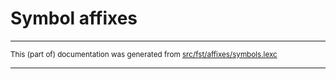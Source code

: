 
# Symbol affixes

* * *

<small>This (part of) documentation was generated from [src/fst/affixes/symbols.lexc](https://github.com/giellalt/lang-eng/blob/main/src/fst/affixes/symbols.lexc)</small>

---


